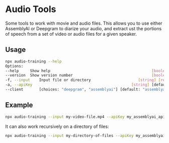 # Audio Tools

Some tools to work with movie and audio files. This allows you to use either AssemblyAI or Deepgram to diarize your audio, and extract ust the portions of speech from a set of video or audio files for a given speaker.

## Usage

```bash
npx audio-training --help
Options:
--help     Show help                                             [boolean]
--version  Show version number                                   [boolean]
-f, --input    Input file or directory                     [string] [required]
-a, --apiKey                                            [string] [default: ""]
--client       [choices: "deepgram", "assemblyai"] [default: "assemblyai"]
```

## Example

```bash
npx audio-training --input my-video-file.mp4 --apiKey my_assemblyai_api_key --client assemblyai
```

It can also work recursively on a directory of files:

```bash
npx audio-training --input my-directory-of-files --apiKey my_assemblyai_api_key --client assemblyai
```
